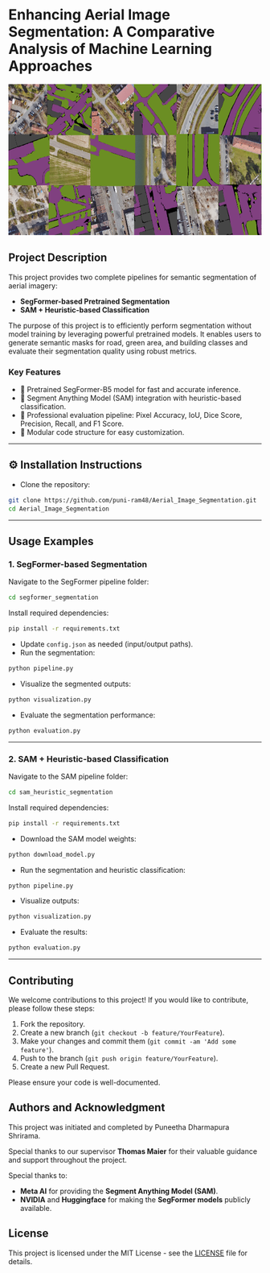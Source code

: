 # Enhancing Aerial Image Segmentation: A Comparative Analysis of Machine Learning Approaches

<img src="SegImage.png" width="1000" height="300">

## Project Description

This project provides two complete pipelines for semantic segmentation of aerial imagery:

- **SegFormer-based Pretrained Segmentation**  
- **SAM + Heuristic-based Classification**

The purpose of this project is to efficiently perform segmentation without model training by leveraging powerful pretrained models. It enables users to generate semantic masks for road, green area, and building classes and evaluate their segmentation quality using robust metrics.

### Key Features

- 📌 Pretrained SegFormer-B5 model for fast and accurate inference.
- 📌 Segment Anything Model (SAM) integration with heuristic-based classification.
- 📌 Professional evaluation pipeline: Pixel Accuracy, IoU, Dice Score, Precision, Recall, and F1 Score.
- 📌 Modular code structure for easy customization.

---

## ⚙️ Installation Instructions

*  Clone the repository:

```bash
git clone https://github.com/puni-ram48/Aerial_Image_Segmentation.git
cd Aerial_Image_Segmentation
```
---

##  Usage Examples

### 1. SegFormer-based Segmentation

Navigate to the SegFormer pipeline folder:

```bash
cd segformer_segmentation
```
Install required dependencies:

```bash
pip install -r requirements.txt
```
- Update `config.json` as needed (input/output paths).
- Run the segmentation:

```bash
python pipeline.py
```

- Visualize the segmented outputs:

```bash
python visualization.py
```

- Evaluate the segmentation performance:

```bash
python evaluation.py
```

---

### 2. SAM + Heuristic-based Classification

Navigate to the SAM pipeline folder:

```bash
cd sam_heuristic_segmentation
```

Install required dependencies:

```bash
pip install -r requirements.txt
```

- Download the SAM model weights:

```bash
python download_model.py
```

- Run the segmentation and heuristic classification:

```bash
python pipeline.py
```

- Visualize outputs:

```bash
python visualization.py
```

- Evaluate the results:

```bash
python evaluation.py
```
---
## Contributing
We welcome contributions to this project! If you would like to contribute, please follow these steps:
1. Fork the repository.
2. Create a new branch (`git checkout -b feature/YourFeature`).
3. Make your changes and commit them (`git commit -am 'Add some feature'`).
4. Push to the branch (`git push origin feature/YourFeature`).
5. Create a new Pull Request.

Please ensure your code is well-documented.

## Authors and Acknowledgment
This project was initiated and completed by Puneetha Dharmapura Shrirama. 

Special thanks to our supervisor **Thomas Maier** for their valuable guidance and support throughout the project.

Special thanks to:

- **Meta AI** for providing the **Segment Anything Model (SAM)**.
- **NVIDIA** and **Huggingface** for making the **SegFormer models** publicly available.
  
## License
This project is licensed under the MIT License - see the [LICENSE](LICENSE) file for details.
